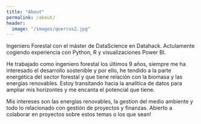 ```yaml
---
title: "About"
permalink: /about/
header:
  image: "/images/quercus2.jpg"
---
```


Ingeniero Forestal con el máster de DataScience en Datahack. Actulamente cogiendo experiencia con Python, R y visualizaciones Power BI.

He trabajado como ingeniero forestal los últimos 9 años, siempre me ha interesado el desarrollo sostenible y por ello, he tendido a la parte energética del sector forestal y que tiene relación con la biomasa y las energías renovables. Estoy transitando hacia la analítica de datos para ampliar mis horizontes y me encanta el potencial que tiene.

Mis intereses son las energías renovables, la gestion del medio ambiente y todo lo relacionado con gestión de proyectos y finanzas. Abierto a colaborar en proyectos sobre estos temas o los que sean!
